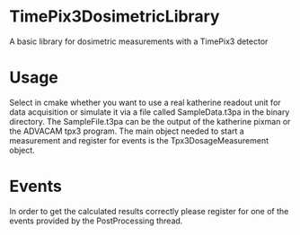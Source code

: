 # TimePix3DosimetricLibrary
A basic library for dosimetric measurements with a TimePix3 detector

# Usage
Select in cmake whether you want to use a real katherine readout unit for data acquisition or simulate it via a file called SampleData.t3pa in the binary directory. The SampleFile.t3pa can be the output of the katherine pixman or the ADVACAM tpx3 program.
The main object needed to start a measurement and register for events is the Tpx3DosageMeasurement object.

# Events
In order to get the calculated results correctly please register for one of the events provided by the PostProcessing thread.
